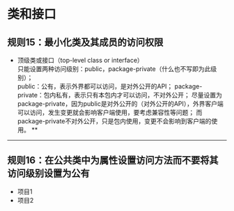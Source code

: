 # **类和接口**  
## **规则15：最小化类及其成员的访问权限**  
* 顶级类或接口（top-level class or interface）  
    只能设置两种访问级别：public，package-private（什么也不写即为此级别）；  
    public：公有，表示外界都可以访问，是对外公开的API；
    package-private：包内私有，表示只有本包内才可以访问，不对外公开；
    尽量设置为package-private，因为public是对外公开的（对外公开的API），外界客户端可以访问，发生变更就会影响客户端使用，要考虑兼容性等问题；
    而package-private不对外公开，只是包内使用，变更不会影响到客户端的使用。
** 
****
## **规则16：在公共类中为属性设置访问方法而不要将其访问级别设置为公有**   

* 项目1
* 项目2